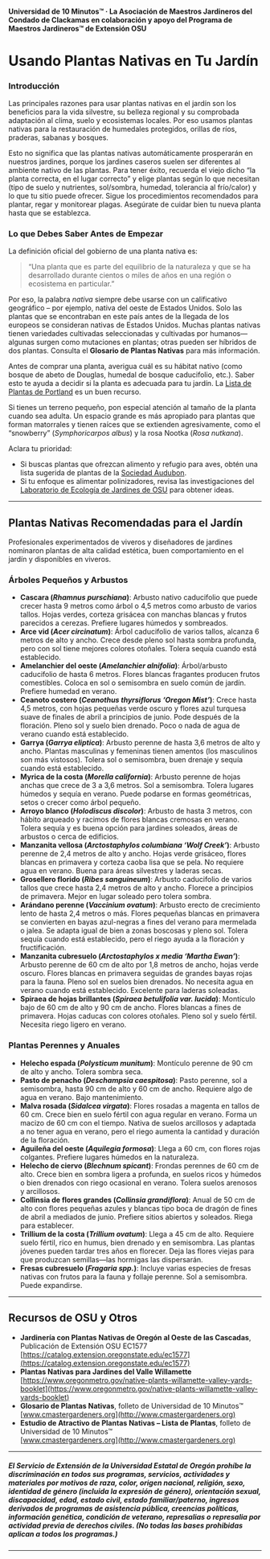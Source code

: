 #### Universidad de 10 Minutos™ · La Asociación de Maestros Jardineros del Condado de Clackamas en colaboración y apoyo del Programa de Maestros Jardineros™ de Extensión OSU

# Usando Plantas Nativas en Tu Jardín

### Introducción

Las principales razones para usar plantas nativas en el jardín son los beneficios para la vida silvestre, su belleza regional y su comprobada adaptación al clima, suelo y ecosistemas locales. Por eso usamos plantas nativas para la restauración de humedales protegidos, orillas de ríos, praderas, sabanas y bosques.

Esto no significa que las plantas nativas automáticamente prosperarán en nuestros jardines, porque los jardines caseros suelen ser diferentes al ambiente nativo de las plantas. Para tener éxito, recuerda el viejo dicho “la planta correcta, en el lugar correcto” y elige plantas según lo que necesitan (tipo de suelo y nutrientes, sol/sombra, humedad, tolerancia al frío/calor) y lo que tu sitio puede ofrecer. Sigue los procedimientos recomendados para plantar, regar y monitorear plagas. Asegúrate de cuidar bien tu nueva planta hasta que se establezca.

### Lo que Debes Saber Antes de Empezar

La definición oficial del gobierno de una planta nativa es:

> “Una planta que es parte del equilibrio de la naturaleza y que se ha desarrollado durante cientos o miles de años en una región o ecosistema en particular.”

Por eso, la palabra *nativa* siempre debe usarse con un calificativo geográfico – por ejemplo, nativa del oeste de Estados Unidos. Solo las plantas que se encontraban en este país antes de la llegada de los europeos se consideran nativas de Estados Unidos. Muchas plantas nativas tienen variedades cultivadas seleccionadas y cultivadas por humanos—algunas surgen como mutaciones en plantas; otras pueden ser híbridos de dos plantas. Consulta el **Glosario de Plantas Nativas** para más información.

Antes de comprar una planta, averigua cuál es su hábitat nativo (como bosque de abeto de Douglas, humedal de bosque caducifolio, etc.). Saber esto te ayuda a decidir si la planta es adecuada para tu jardín. La [Lista de Plantas de Portland](https://www.portlandoregon.gov/citycode/article/322280) es un buen recurso.

Si tienes un terreno pequeño, pon especial atención al tamaño de la planta cuando sea adulta. Un espacio grande es más apropiado para plantas que forman matorrales y tienen raíces que se extienden agresivamente, como el “snowberry” (*Symphoricarpos albus*) y la rosa Nootka (*Rosa nutkana*).

Aclara tu prioridad:

- Si buscas plantas que ofrezcan alimento y refugio para aves, obtén una lista sugerida de plantas de la [Sociedad Audubon](https://www.audubon.org/native-plants).
- Si tu enfoque es alimentar polinizadores, revisa las investigaciones del [Laboratorio de Ecología de Jardines de OSU](http://blogs.oregonstate.edu/gardenecologylab/) para obtener ideas.

---

## Plantas Nativas Recomendadas para el Jardín

Profesionales experimentados de viveros y diseñadores de jardines nominaron plantas de alta calidad estética, buen comportamiento en el jardín y disponibles en viveros.

### Árboles Pequeños y Arbustos

- **Cascara (*Rhamnus purschiana*)**: Arbusto nativo caducifolio que puede crecer hasta 9 metros como árbol o 4,5 metros como arbusto de varios tallos. Hojas verdes, corteza grisácea con manchas blancas y frutos parecidos a cerezas. Prefiere lugares húmedos y sombreados.
- **Arce vid (*Acer circinatum*)**: Árbol caducifolio de varios tallos, alcanza 6 metros de alto y ancho. Crece desde pleno sol hasta sombra profunda, pero con sol tiene mejores colores otoñales. Tolera sequía cuando está establecido.
- **Amelanchier del oeste (*Amelanchier alnifolia*)**: Árbol/arbusto caducifolio de hasta 6 metros. Flores blancas fragantes producen frutos comestibles. Coloca en sol o semisombra en suelo común de jardín. Prefiere humedad en verano.
- **Ceanoto costero (*Ceanothus thyrsiflorus ‘Oregon Mist’*)**: Crece hasta 4,5 metros, con hojas pequeñas verde oscuro y flores azul turquesa suave de finales de abril a principios de junio. Pode después de la floración. Pleno sol y suelo bien drenado. Poco o nada de agua de verano cuando está establecido.
- **Garrya (*Garrya eliptica*)**: Arbusto perenne de hasta 3,6 metros de alto y ancho. Plantas masculinas y femeninas tienen amentos (los masculinos son más vistosos). Tolera sol o semisombra, buen drenaje y sequía cuando está establecido.
- **Myrica de la costa (*Morella california*)**: Arbusto perenne de hojas anchas que crece de 3 a 3,6 metros. Sol a semisombra. Tolera lugares húmedos y sequía en verano. Puede podarse en formas geométricas, setos o crecer como árbol pequeño.
- **Arroyo blanco (*Holodiscus discolor*)**: Arbusto de hasta 3 metros, con hábito arqueado y racimos de flores blancas cremosas en verano. Tolera sequía y es buena opción para jardines soleados, áreas de arbustos o cerca de edificios.
- **Manzanita vellosa (*Arctostaphylos columbiana ‘Wolf Creek’*)**: Arbusto perenne de 2,4 metros de alto y ancho. Hojas verde grisáceo, flores blancas en primavera y corteza caoba lisa que se pela. No requiere agua en verano. Buena para áreas silvestres y laderas secas.
- **Grosellero florido (*Ribes sanguineum*)**: Arbusto caducifolio de varios tallos que crece hasta 2,4 metros de alto y ancho. Florece a principios de primavera. Mejor en lugar soleado pero tolera sombra.
- **Arándano perenne (*Vaccinium ovatum*)**: Arbusto erecto de crecimiento lento de hasta 2,4 metros o más. Flores pequeñas blancas en primavera se convierten en bayas azul-negras a fines del verano para mermelada o jalea. Se adapta igual de bien a zonas boscosas y pleno sol. Tolera sequía cuando está establecido, pero el riego ayuda a la floración y fructificación.
- **Manzanita cubresuelo (*Arctostaphylos x media ‘Martha Ewan’*)**: Arbusto perenne de 60 cm de alto por 1,8 metros de ancho, hojas verde oscuro. Flores blancas en primavera seguidas de grandes bayas rojas para la fauna. Pleno sol en suelos bien drenados. No necesita agua en verano cuando está establecido. Excelente para laderas soleadas.
- **Spiraea de hojas brillantes (*Spiraea betulifolia var. lucida*)**: Montículo bajo de 60 cm de alto y 90 cm de ancho. Flores blancas a fines de primavera. Hojas caducas con colores otoñales. Pleno sol y suelo fértil. Necesita riego ligero en verano.

### Plantas Perennes y Anuales

- **Helecho espada (*Polysticum munitum*)**: Montículo perenne de 90 cm de alto y ancho. Tolera sombra seca.
- **Pasto de penacho (*Deschampsia caespitosa*)**: Pasto perenne, sol a semisombra, hasta 90 cm de alto y 60 cm de ancho. Requiere algo de agua en verano. Bajo mantenimiento.
- **Malva rosada (*Sidalcea virgata*)**: Flores rosadas a magenta en tallos de 60 cm. Crece bien en suelo fértil con agua regular en verano. Forma un macizo de 60 cm con el tiempo. Nativa de suelos arcillosos y adaptada a no tener agua en verano, pero el riego aumenta la cantidad y duración de la floración.
- **Aguileña del oeste (*Aquilegia formosa*)**: Llega a 60 cm, con flores rojas colgantes. Prefiere lugares húmedos en la naturaleza.
- **Helecho de ciervo (*Blechnum spicant*)**: Frondas perennes de 60 cm de alto. Crece bien en sombra ligera a profunda, en suelos ricos y húmedos o bien drenados con riego ocasional en verano. Tolera suelos arenosos y arcillosos.
- **Collinsia de flores grandes (*Collinsia grandiflora*)**: Anual de 50 cm de alto con flores pequeñas azules y blancas tipo boca de dragón de fines de abril a mediados de junio. Prefiere sitios abiertos y soleados. Riega para establecer.
- **Trillium de la costa (*Trillium ovatum*)**: Llega a 45 cm de alto. Requiere suelo fértil, rico en humus, bien drenado y en semisombra. Las plantas jóvenes pueden tardar tres años en florecer. Deja las flores viejas para que produzcan semillas—las hormigas las dispersarán.
- **Fresas cubresuelo (*Fragaria spp.*)**: Incluye varias especies de fresas nativas con frutos para la fauna y follaje perenne. Sol a semisombra. Puede expandirse.

---

## Recursos de OSU y Otros

- **Jardinería con Plantas Nativas de Oregón al Oeste de las Cascadas**, Publicación de Extensión OSU EC1577  
  [https://catalog.extension.oregonstate.edu/ec1577](https://catalog.extension.oregonstate.edu/ec1577)
- **Plantas Nativas para Jardines del Valle Willamette**  
  [https://www.oregonmetro.gov/native-plants-willamette-valley-yards-booklet](https://www.oregonmetro.gov/native-plants-willamette-valley-yards-booklet)
- **Glosario de Plantas Nativas**, folleto de Universidad de 10 Minutos™  
  [www.cmastergardeners.org](http://www.cmastergardeners.org)
- **Estudio de Atractivo de Plantas Nativas – Lista de Plantas**, folleto de Universidad de 10 Minutos™  
  [www.cmastergardeners.org](http://www.cmastergardeners.org)

---

##### El Servicio de Extensión de la Universidad Estatal de Oregón prohíbe la discriminación en todos sus programas, servicios, actividades y materiales por motivos de raza, color, origen nacional, religión, sexo, identidad de género (incluida la expresión de género), orientación sexual, discapacidad, edad, estado civil, estado familiar/paterno, ingresos derivados de programas de asistencia pública, creencias políticas, información genética, condición de veterano, represalias o represalia por actividad previa de derechos civiles. (No todas las bases prohibidas aplican a todos los programas.)
---